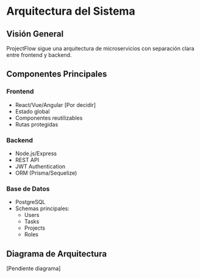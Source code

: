 # Arquitectura del Sistema

## Visión General
ProjectFlow sigue una arquitectura de microservicios con separación clara entre frontend y backend.

## Componentes Principales

### Frontend
- React/Vue/Angular [Por decidir]
- Estado global
- Componentes reutilizables
- Rutas protegidas

### Backend
- Node.js/Express
- REST API
- JWT Authentication
- ORM (Prisma/Sequelize)

### Base de Datos
- PostgreSQL
- Schemas principales:
  - Users
  - Tasks
  - Projects
  - Roles

## Diagrama de Arquitectura
[Pendiente diagrama]
